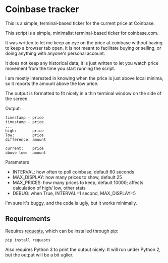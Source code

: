 Coinbase tracker
==========

This is a simple, terminal-based ticker for the current price at Coinbase.

This script is a simple, minimalist terminal-based ticker for 
 coinbase.com.

It was written to let me keep an eye on the price at coinbase
 without having to keep a browser tab open. It is not meant to
 facilitate buying or selling, or doing anything with anyone's
 personal account.

It does not keep any historical data; it is just written to let 
 you watch price movement from the time you start running the 
 script.

I am mostly interested in knowing when the price is just above
 local minima, so it reports the amount above the low price.

The output is formatted to fit nicely in a thin terminal window on
 the side of the screen.

Output:

    timestamp - price
    timestamp - price
    ...
    high:       price
    low:        price
    difference: amount

    current:    price
    above low:  amount

Parameters

- INTERVAL: how often to poll coinbase, default 60 seconds
- MAX_DISPLAY: how many prices to show, default 25
- MAX_PRICES: how many prices to keep, default 10000; 
   affects calculation of high/ low, other stats
- DEBUG: when True, INTERVAL=1 second, MAX_DISPLAY=5

I'm sure it's buggy, and the code is ugly, but it works minimally.

Requirements
---
Requires [requests](http://requests.readthedocs.org/en/latest/), which can be installed through pip:

    pip install requests

Also requires Python 3 to print the output nicely. It will run under Python 2, but the output will be a bit uglier.
